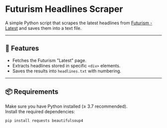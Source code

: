 # Futurism Headlines Scraper

A simple Python script that scrapes the latest headlines from [Futurism - Latest](https://futurism.com/latest) and saves them into a text file.

---

## 🚀 Features
- Fetches the Futurism "Latest" page.
- Extracts headlines stored in specific `<div>` elements.
- Saves the results into `headlines.txt` with numbering.

---

## 📦 Requirements
Make sure you have Python installed (≥ 3.7 recommended).  
Install the required dependencies:

```bash
pip install requests beautifulsoup4
